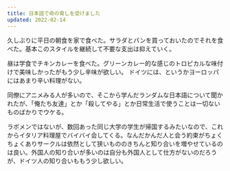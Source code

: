 ```yaml
---
title: 日本語で命の脅しを受けました
updated: 2022-02-14
---
```


久しぶりに平日の朝食を家で食べた。サラダとパンを買っておいたのでそれを食べた。基本このスタイルを継続して不要な支出は抑えていく。

昼は学食でチキンカレーを食べた。グリーンカレー的な感じのトロピカルな味付けで美味しかったがもう少し辛味が欲しい。
ドイツには、というかヨーロッパにはあまり辛い料理がない。

同僚にアニメみる人が多いので、そこから学んだランダムな日本語について聞かれたが、「俺たち友達」とか「殺してやる」とか日常生活で使うことは一切ないものばかりでウケる。

ラボメンではないが、数回あった同じ大学の学生が帰国するみたいなので、これからイタリア料理屋でバイバイ会してくる。なんだかんだ人と会う約束がちょくちょくありサークルは依然として狭いもののきちんと知り合いを増やせているのは良い。外国人の知り合いが多いのは自分も外国人として仕方がないのだろうが、ドイツ人の知り合いももう少し欲しい。
